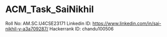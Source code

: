 # ACM_Task_SaiNikhil
Roll No: AM.SC.U4CSE23171
Linkedin ID: https://www.linkedin.com/in/sai-nikhil-y-a3a709287/
Hackerrank ID: chandu100506
